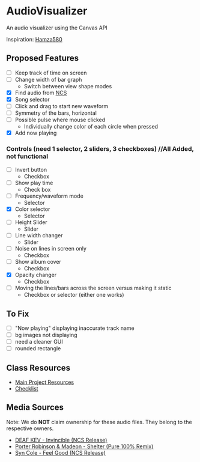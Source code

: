 # AudioVisualizer
An audio visualizer using the Canvas API

Inspiration: [Hamza580](http://bit.ly/2EGhG03)

## Proposed Features
- [ ] Keep track of time on screen
- [ ] Change width of bar graph
  - Switch between view shape modes
- [x] Find audio from [NCS](http://bit.ly/1l3zpKd)
- [x] Song selector
- [ ] Click and drag to start new waveform
- [ ] Symmetry of the bars, horizontal
- [ ] Possible pulse where mouse clicked
  - Individually change color of each circle when pressed
- [x] Add now playing  

### Controls (need 1 selector, 2 sliders, 3 checkboxes) //All Added, not functional
- [ ] Invert button
  - Checkbox
- [ ] Show play time
  - Check box
- [ ] Frequency/waveform mode
  - Selector
- [x] Color selector 
  - Selector
- [ ] Height Slider 
  - Slider
- [ ] Line width changer 
  - Slider
- [ ] Noise on lines in screen only 
  - Checkbox
- [ ] Show album cover 
  - Checkbox
- [x] Opacity changer
  - Checkbox
- [ ] Moving the lines/bars across the screen versus making it static
  - Checkbox or selector (either one works)

## To Fix
- [ ] "Now playing" displaying inaccurate track name
- [ ] bg images not displaying 
- [ ] need a cleaner GUI
- [ ] rounded rectangle

## Class Resources
- [Main Project Resources](http://igm.rit.edu/~acjvks/courses/2018-spring/330/html/project-1/)
- [Checklist](http://igm.rit.edu/~acjvks/courses/2018-spring/330/html/p1-checklist/project-1-checklist.html)

## Media Sources
Note: We do **NOT** claim ownership for these audio files. They belong to the respective owners.
- [DEAF KEV - Invincible (NCS Release)](https://www.youtube.com/watch?v=J2X5mJ3HDYE)
- [Porter Robinson & Madeon - Shelter (Pure 100% Remix)](https://www.youtube.com/watch?v=s6yOFbMFyoM)
- [Syn Cole - Feel Good (NCS Release)](https://www.youtube.com/watch?v=q1ULJ92aldE)
